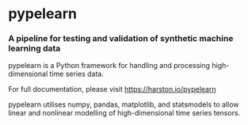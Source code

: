 # pypelearn

### A pipeline for testing and validation of synthetic machine learning data

pypelearn is a Python framework for handling and processing high-dimensional time series data.

For full documentation, please visit https://harston.io/pypelearn

pypelearn utilises numpy, pandas, matplotlib, and statsmodels to allow linear and nonlinear modelling of high-dimensional time series tensors. 

